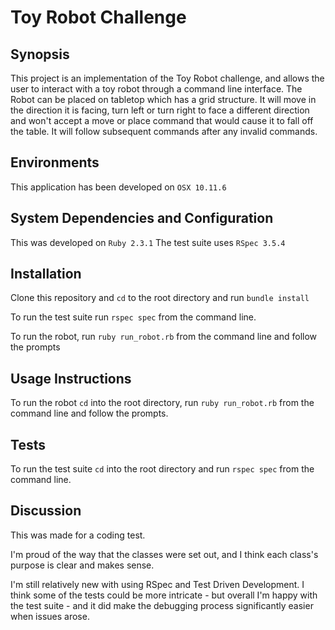 # Toy Robot Challenge

## Synopsis

This project is an implementation of the Toy Robot challenge, and allows the user to interact with a toy robot through a command line interface. The Robot can be placed on tabletop which has a grid structure. It will move in the direction it is facing, turn left or turn right to face a different direction and won't accept a move or place command that would cause it to fall off the table. It will follow subsequent commands after any invalid commands.

## Environments

This application has been developed on `OSX 10.11.6`

## System Dependencies and Configuration

This was developed on `Ruby 2.3.1`
The test suite uses `RSpec 3.5.4`

## Installation

Clone this repository and `cd` to the root directory and run `bundle install`

To run the test suite run `rspec spec` from the command line.

To run the robot, run `ruby run_robot.rb` from the command line and follow the prompts

## Usage Instructions

To run the robot `cd` into the root directory, run `ruby run_robot.rb` from the command line and follow the prompts.

## Tests

To run the test suite `cd` into the root directory and run `rspec spec` from the command line.

## Discussion

This was made for a coding test.

I'm proud of the way that the classes were set out, and I think each class's purpose is clear and makes sense.

I'm still relatively new with using RSpec and Test Driven Development. I think some of the tests could be more intricate - but overall I'm happy with the test suite - and it did make the debugging process significantly easier when issues arose.

